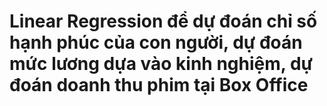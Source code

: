 <h1>Linear Regression để dự đoán chỉ số hạnh phúc của con người, dự đoán mức lương dựa vào kinh nghiệm,  dự đoán doanh thu phim tại Box Office</h1>
